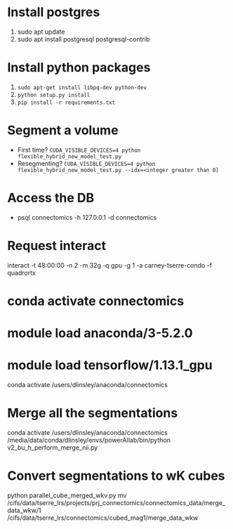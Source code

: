# Install postgres
1. sudo apt update
2. sudo apt install postgresql postgresql-contrib

# Install python packages
1. `sudo apt-get install libpq-dev python-dev`
2. `python setup.py install`
3. `pip install -r requirements.txt`

# Segment a volume
- First time? `CUDA_VISIBLE_DEVICES=4 python flexible_hybrid_new_model_test.py`
- Resegmenting? `CUDA_VISIBLE_DEVICES=4 python flexible_hybrid_new_model_test.py --idx=<integer greater than 0]` 

# Access the DB
- psql connectomics -h 127.0.0.1 -d connectomics

# Request interact
interact -t 48:00:00 -n 2 -m 32g -q gpu -g 1 -a carney-tserre-condo -f quadrortx
# conda activate connectomics
# module load anaconda/3-5.2.0
# module load tensorflow/1.13.1_gpu
conda activate /users/dlinsley/anaconda/connectomics

#####
# Merge all the segmentations
conda activate /users/dlinsley/anaconda/connectomics
/media/data/conda/dlinsley/envs/powerAIlab/bin/python v2_bu_h_perform_merge_nii.py

# Convert segmentations to wK cubes
python parallel_cube_merged_wkv.py
mv /cifs/data/tserre_lrs/projects/prj_connectomics/connectomics_data/merge_data_wkw/1 /cifs/data/tserre_lrs/connectomics/cubed_mag1/merge_data_wkw

